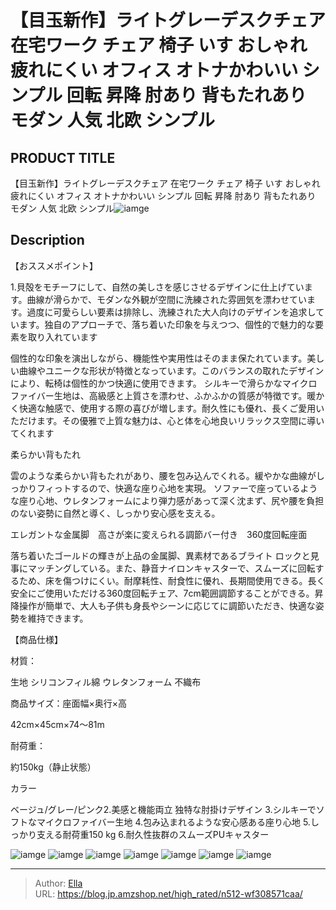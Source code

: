 # 【目玉新作】ライトグレーデスクチェア 在宅ワーク チェア 椅子 いす  おしゃれ 疲れにくい オフィス オトナかわいい シンプル 回転 昇降 肘あり 背もたれあり モダン 人気 北欧 シンプル


## PRODUCT TITLE 

【目玉新作】ライトグレーデスクチェア 在宅ワーク チェア 椅子 いす  おしゃれ 疲れにくい オフィス オトナかわいい シンプル 回転 昇降 肘あり 背もたれあり モダン 人気 北欧 シンプル![iamge](https://b2bfiles1.gigab2b.cn/image/wkseller/301/20230727_0a17970953a308b308b7e6f37168a1dc.jpg)

## Description

【おススメポイント】

1.貝殻をモチーフにして、自然の美しさを感じさせるデザインに仕上げています。曲線が滑らかで、モダンな外観が空間に洗練された雰囲気を漂わせています。過度に可愛らしい要素は排除し、洗練された大人向けのデザインを追求しています。独自のアプローチで、落ち着いた印象を与えつつ、個性的で魅力的な要素を取り入れています






個性的な印象を演出しながら、機能性や実用性はそのまま保たれています。美しい曲線やユニークな形状が特徴となっています。このバランスの取れたデザインにより、転椅は個性的かつ快適に使用できます。 シルキーで滑らかなマイクロファイバー生地は、高級感と上質さを漂わせ、ふかふかの質感が特徴です。暖かく快適な触感で、使用する際の喜びが増します。耐久性にも優れ、長くご愛用いただけます。その優雅で上質な魅力は、心と体を心地良いリラックス空間に導いてくれます




柔らかい背もたれ

雲のような柔らかい背もたれがあり、腰を包み込んでくれる。緩やかな曲線がしっかりフィっトするので、快適な座り心地を実現。 ソファーで座っているような座り心地、ウレタンフォームにより弾力感があって深く沈まず、尻や腰を負担のない姿勢に自然と導く、しっかり安心感を支える。




エレガントな金属脚　高さが楽に変えられる調節バー付き　360度回転座面

落ち着いたゴールドの輝きが上品の金属脚、異素材であるブライト ロックと見事にマッチングしている。また、静音ナイロンキャスターで、スムーズに回転するため、床を傷つけにくい。耐摩耗性、耐食性に優れ、長期間使用できる。長く安全にご使用いただける360度回転チェア、7cm範囲調節することができる。昇降操作が簡単で、大人も子供も身長やシーンに応じてに調節いただき、快適な姿勢を維持できます。




【商品仕様】





材質：

生地 シリコンフィル綿  ウレタンフォーム 不織布



商品サイズ：座面幅×奥行×高

42cm×45cm×74～81m



耐荷重：

約150kg（静止状態）



カラー

ベージュ/グレー/ピンク2.美感と機能両立 独特な肘掛けデザイン
3.シルキーでソフトなマイクロファイバー生地
4.包み込まれるような安心感ある座り心地
5.しっかり支える耐荷重150 kg
6.耐久性抜群のスムーズPUキャスター





![iamge](https://b2bfiles1.gigab2b.cn/image/wkseller/301/20230727_0b116abf87d279991b2c21152b171f5f.jpg)
![iamge](https://b2bfiles1.gigab2b.cn/image/wkseller/301/20230727_8c9895f49064e2048210ebafd5da4044.jpg)
![iamge](https://b2bfiles1.gigab2b.cn/image/wkseller/301/20230727_e7724ac0b0c634325cc6e93eb2a441e1.jpg)
![iamge](https://b2bfiles1.gigab2b.cn/image/wkseller/301/20230727_f3db54a5bd92ab26dcf41248a59a806e.jpg)
![iamge](https://b2bfiles1.gigab2b.cn/image/wkseller/301/20230727_6c827132697463e4584923adfed36b17.jpg)
![iamge](https://b2bfiles1.gigab2b.cn/image/wkseller/301/20230727_06d5ac64df30deec3782aa1ea67b5b1a.jpg)
![iamge](https://b2bfiles1.gigab2b.cn/image/wkseller/301/20230727_143513738a14059a096723a8299acfce.jpg)


---

> Author: [Ella](https://blog.jp.amzshop.net/)  
> URL: https://blog.jp.amzshop.net/high_rated/n512-wf308571caa/  

